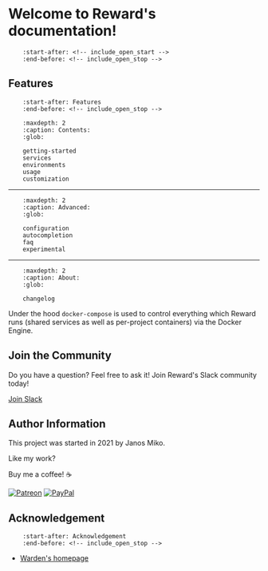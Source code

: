 # Welcome to Reward's documentation!

``` include:: ../README.md
    :start-after: <!-- include_open_start -->
    :end-before: <!-- include_open_stop -->
```

## Features

``` include:: ../README.md
    :start-after: Features
    :end-before: <!-- include_open_stop -->
```

``` toctree::
    :maxdepth: 2
    :caption: Contents:
    :glob:

    getting-started
    services
    environments
    usage
    customization
```

---

``` toctree::
    :maxdepth: 2
    :caption: Advanced:
    :glob:

    configuration
    autocompletion
    faq
    experimental
```

---

``` toctree::
    :maxdepth: 2
    :caption: About:
    :glob:

    changelog
```

Under the hood `docker-compose` is used to control everything which Reward runs
(shared services as well as per-project containers) via the Docker Engine.

## Join the Community

Do you have a question? Feel free to ask it! Join Reward's Slack community today!

[Join Slack](http://rewardslack.janosmiko.com)

## Author Information

This project was started in 2021 by Janos Miko.

Like my work?

Buy me a coffee! ☕

[![Patreon](https://img.shields.io/badge/Donate-Patreon-red.svg)](https://www.patreon.com/janosmiko)
[![PayPal](https://img.shields.io/badge/Donate-PayPal-green.svg)](https://www.paypal.com/cgi-bin/webscr?cmd=_s-xclick&hosted_button_id=LUCSKSMFENMHN)

## Acknowledgement

``` include:: ../README.md
    :start-after: Acknowledgement
    :end-before: <!-- include_open_stop -->
```

* [Warden's homepage](https://warden.dev)
